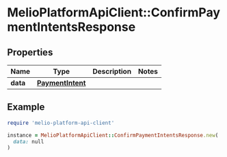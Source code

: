 # MelioPlatformApiClient::ConfirmPaymentIntentsResponse

## Properties

| Name | Type | Description | Notes |
| ---- | ---- | ----------- | ----- |
| **data** | [**PaymentIntent**](PaymentIntent.md) |  |  |

## Example

```ruby
require 'melio-platform-api-client'

instance = MelioPlatformApiClient::ConfirmPaymentIntentsResponse.new(
  data: null
)
```

